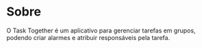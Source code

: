 # Sobre

O Task Together é um aplicativo para gerenciar tarefas em grupos, podendo criar alarmes e atribuir responsáveis pela tarefa.
